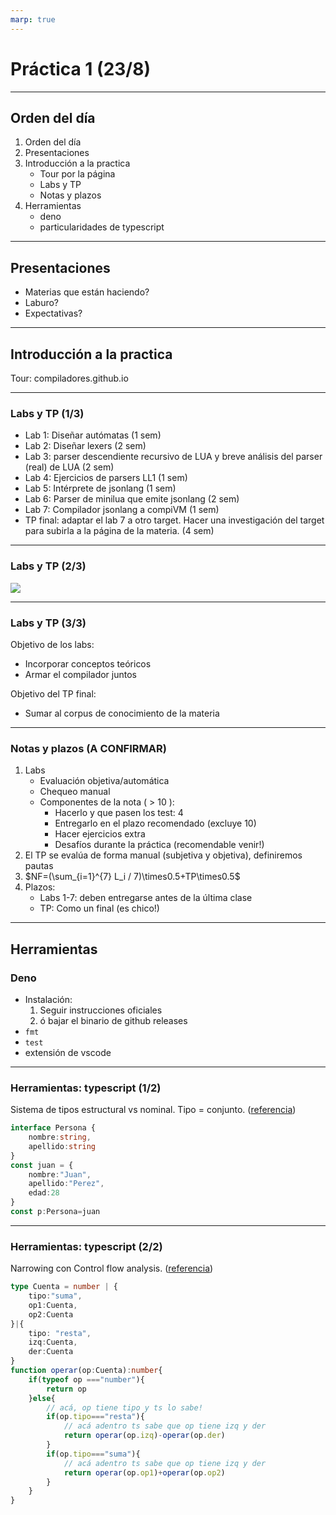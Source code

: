 ```yaml
---
marp: true
---
```

# Práctica 1 (23/8)
---
## Orden del día
1. Orden del día
2. Presentaciones
3. Introducción a la practica
    - Tour por la página
    - Labs y TP
    - Notas y plazos
4. Herramientas
    - deno
    - particularidades de typescript
---
## Presentaciones
- Materias que están haciendo?
- Laburo?
- Expectativas?
---
## Introducción a la practica
Tour: compiladores.github.io

---
### Labs y TP (1/3)
- Lab 1: Diseñar autómatas (1 sem)
- Lab 2: Diseñar lexers (2 sem)
- Lab 3: parser descendiente recursivo de LUA y breve análisis del parser (real) de LUA (2 sem)
- Lab 4: Ejercicios de parsers LL1 (1 sem)
- Lab 5: Intérprete de jsonlang (1 sem)
- Lab 6: Parser de minilua que emite jsonlang (2 sem)
- Lab 7: Compilador jsonlang a compiVM (1 sem)
- TP final: adaptar el lab 7 a otro target. Hacer una investigación del target para subirla a la página de la materia. (4 sem)
---
### Labs y TP (2/3)
[![](https://mermaid.ink/img/pako:eNp1kMFqwzAMhl9F6ORAU1hhG-RQCOsOLckYtOvJFzVRWm-xnTkOo5Q-0J5jLzabdrQUppOQvk-_8QErWzNm2LT2q9qR87CaSQOhykJoZRQUb3mSphIL2sADiI5czy6RmKbTRSEkvvfWtGS2IPLlKsyTk74o0hRO1iOIDVUfbOqwhujlZ496HXZ7z_EVV24eoHUpxJPVnYJ1mVwdnc5fRNDnxv98u86xZxAx5T76F24cwlev0ChDLQhqPdzFdBjHyxMhCgufA0PPlFxSx7fOJDj_GThCzU6TqsP_HeJEot-xZolZaGtuaGi9RGmOAR26mjw_18pbh1lDbc8jpMHb5d5UmHk38B80U7R1pM_U8RdXQny5)](https://mermaid.live/edit#pako:eNp1kMFqwzAMhl9F6ORAU1hhG-RQCOsOLckYtOvJFzVRWm-xnTkOo5Q-0J5jLzabdrQUppOQvk-_8QErWzNm2LT2q9qR87CaSQOhykJoZRQUb3mSphIL2sADiI5czy6RmKbTRSEkvvfWtGS2IPLlKsyTk74o0hRO1iOIDVUfbOqwhujlZ496HXZ7z_EVV24eoHUpxJPVnYJ1mVwdnc5fRNDnxv98u86xZxAx5T76F24cwlev0ChDLQhqPdzFdBjHyxMhCgufA0PPlFxSx7fOJDj_GThCzU6TqsP_HeJEot-xZolZaGtuaGi9RGmOAR26mjw_18pbh1lDbc8jpMHb5d5UmHk38B80U7R1pM_U8RdXQny5)

---
### Labs y TP (3/3)
Objetivo de los labs:
- Incorporar conceptos teóricos
- Armar el compilador juntos

Objetivo del TP final:
- Sumar al corpus de conocimiento de la materia

---
### Notas y plazos (A CONFIRMAR)
1. Labs
    - Evaluación objetiva/automática
    - Chequeo manual
    - Componentes de la nota ( > 10 ):
        - Hacerlo y que pasen los test: 4
        - Entregarlo en el plazo recomendado (excluye 10)
        - Hacer ejercicios extra
        - Desafíos durante la práctica (recomendable venir!)
2. El TP se evalúa de forma manual (subjetiva y objetiva), definiremos pautas
3. $NF=(\sum_{i=1}^{7} L_i / 7)\times0.5+TP\times0.5$
4. Plazos:
    - Labs 1-7: deben entregarse antes de la última clase
    - TP: Como un final (es chico!)
---
## Herramientas
###  Deno 
- Instalación:
    1. Seguir instrucciones oficiales
    2. ó bajar el binario de github releases
- `fmt`
- `test`
- extensión de vscode
---
### Herramientas: typescript (1/2)

Sistema de tipos estructural vs nominal. Tipo = conjunto. ([referencia](https://www.typescriptlang.org/docs/handbook/typescript-in-5-minutes-oop.html#erased-structural-types))
```ts
interface Persona {
    nombre:string,
    apellido:string
}
const juan = {
    nombre:"Juan",
    apellido:"Perez",
    edad:28
}
const p:Persona=juan
```

---
### Herramientas: typescript (2/2)

Narrowing con Control flow analysis. ([referencia](https://www.typescriptlang.org/docs/handbook/2/narrowing.html))
```ts
type Cuenta = number | {
    tipo:"suma",
    op1:Cuenta,
    op2:Cuenta
}|{
    tipo: "resta",
    izq:Cuenta,
    der:Cuenta
}
function operar(op:Cuenta):number{
    if(typeof op ==="number"){
        return op
    }else{
        // acá, op tiene tipo y ts lo sabe!
        if(op.tipo==="resta"){
            // acá adentro ts sabe que op tiene izq y der
            return operar(op.izq)-operar(op.der)
        }
        if(op.tipo==="suma"){
            // acá adentro ts sabe que op tiene izq y der
            return operar(op.op1)+operar(op.op2)
        }
    }
}
```
